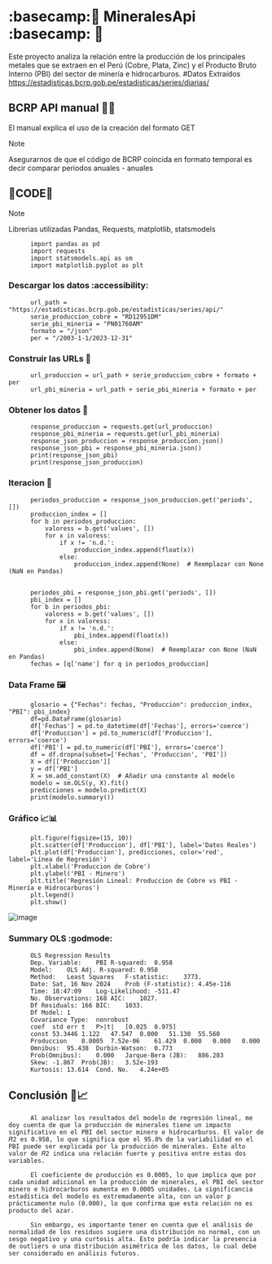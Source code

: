 # :basecamp:🐍 MineralesApi :basecamp: 🐍
Este proyecto analiza la relación entre la producción de los principales metales que se extraen en el Perú (Cobre, Plata, Zinc) y el Producto Bruto Interno (PBI) del sector de minería e hidrocarburos.
#Datos Extraídos https://estadisticas.bcrp.gob.pe/estadisticas/series/diarias/

## BCRP API manual 🤔🎆
El manual explica el uso de la creación del formato GET
> [!NOTE]
> Asegurarnos de que el código de BCRP coincida en formato temporal es decir comparar periodos anuales - anuales

## 🐍CODE🐍
> [!NOTE]
> Librerias utilizadas Pandas, Requests, matplotlib, statsmodels

          import pandas as pd
          import requests
          import statsmodels.api as sm
          import matplotlib.pyplot as plt

### Descargar los datos :accessibility:
          url_path = "https://estadisticas.bcrp.gob.pe/estadisticas/series/api/"
          serie_produccion_cobre = "RD12951DM"
          serie_pbi_mineria = "PN01760AM"
          formato = "/json"
          per = "/2003-1-1/2023-12-31"

### Construir las URLs 🔗
          url_produccion = url_path + serie_produccion_cobre + formato + per
          url_pbi_mineria = url_path + serie_pbi_mineria + formato + per

### Obtener los datos 🔗
          response_produccion = requests.get(url_produccion)
          response_pbi_mineria = requests.get(url_pbi_mineria)
          response_json_produccion = response_produccion.json()
          response_json_pbi = response_pbi_mineria.json()
          print(response_json_pbi)
          print(response_json_produccion)

### Iteracion 🔁
          periodos_produccion = response_json_produccion.get('periods', [])
          produccion_index = []
          for b in periodos_produccion:
              valoress = b.get('values', [])
              for x in valoress:
                  if x != 'n.d.':
                      produccion_index.append(float(x))
                  else:
                      produccion_index.append(None)  # Reemplazar con None (NaN en Pandas)
          

          periodos_pbi = response_json_pbi.get('periods', [])
          pbi_index = []
          for b in periodos_pbi:
              valoress = b.get('values', [])
              for x in valoress:
                  if x != 'n.d.':
                      pbi_index.append(float(x))
                  else:
                      pbi_index.append(None)  # Reemplazar con None (NaN en Pandas)
          fechas = [q['name'] for q in periodos_produccion]

### Data Frame 🖼️

          glosario = {"Fechas": fechas, "Produccion": produccion_index, "PBI": pbi_index}
          df=pd.DataFrame(glosario)
          df['Fechas'] = pd.to_datetime(df['Fechas'], errors='coerce')
          df['Produccion'] = pd.to_numeric(df['Produccion'], errors='coerce')
          df['PBI'] = pd.to_numeric(df['PBI'], errors='coerce')
          df = df.dropna(subset=['Fechas', 'Produccion', 'PBI'])
          X = df[['Produccion']]
          y = df['PBI']
          X = sm.add_constant(X)  # Añadir una constante al modelo
          modelo = sm.OLS(y, X).fit()
          predicciones = modelo.predict(X)
          print(modelo.summary())

### Gráfico 📈📊

          plt.figure(figsize=(15, 10))
          plt.scatter(df['Produccion'], df['PBI'], label='Datos Reales')
          plt.plot(df['Produccion'], predicciones, color='red', label='Línea de Regresión')
          plt.xlabel('Produccion de Cobre')
          plt.ylabel('PBI - Minero')
          plt.title('Regresión Lineal: Produccion de Cobre vs PBI - Minería e Hidrocarburos')
          plt.legend()
          plt.show()
![image](https://github.com/user-attachments/assets/5c4210d6-e489-4927-ac73-2b8ce4d53c2c)

          
### Summary OLS :godmode:
          OLS Regression Results
          Dep. Variable:	PBI	R-squared:	0.958
          Model:	OLS	Adj. R-squared:	0.958
          Method:	Least Squares	F-statistic:	3773.
          Date:	Sat, 16 Nov 2024	Prob (F-statistic):	4.45e-116
          Time:	18:47:09	Log-Likelihood:	-511.47
          No. Observations:	168	AIC:	1027.
          Df Residuals:	166	BIC:	1033.
          Df Model:	1		
          Covariance Type:	nonrobust		
          coef	std err	t	P>|t|	[0.025	0.975]
          const	53.3446	1.122	47.547	0.000	51.130	55.560
          Produccion	0.0005	7.52e-06	61.429	0.000	0.000	0.000
          Omnibus:	95.438	Durbin-Watson:	0.773
          Prob(Omnibus):	0.000	Jarque-Bera (JB):	886.283
          Skew:	-1.867	Prob(JB):	3.52e-193
          Kurtosis:	13.614	Cond. No.	4.24e+05

          
## Conclusión 📑📈

          Al analizar los resultados del modelo de regresión lineal, me doy cuenta de que la producción de minerales tiene un impacto significativo en el PBI del sector minero e hidrocarburos. El valor de 𝑅2 es 0.958, lo que significa que el 95.8% de la variabilidad en el PBI puede ser explicada por la producción de minerales. Este alto valor de 𝑅2 indica una relación fuerte y positiva entre estas dos variables.
          
          El coeficiente de producción es 0.0005, lo que implica que por cada unidad adicional en la producción de minerales, el PBI del sector minero e hidrocarburos aumenta en 0.0005 unidades. La significancia estadística del modelo es extremadamente alta, con un valor p prácticamente nulo (0.000), lo que confirma que esta relación no es producto del azar.
          
          Sin embargo, es importante tener en cuenta que el análisis de normalidad de los residuos sugiere una distribución no normal, con un sesgo negativo y una curtosis alta. Esto podría indicar la presencia de outliers o una distribución asimétrica de los datos, lo cual debe ser considerado en análisis futuros.






